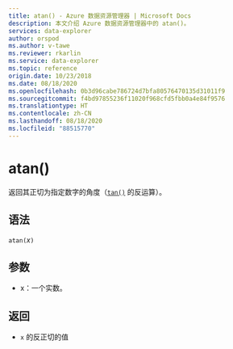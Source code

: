 ```yaml
---
title: atan() - Azure 数据资源管理器 | Microsoft Docs
description: 本文介绍 Azure 数据资源管理器中的 atan()。
services: data-explorer
author: orspod
ms.author: v-tawe
ms.reviewer: rkarlin
ms.service: data-explorer
ms.topic: reference
origin.date: 10/23/2018
ms.date: 08/18/2020
ms.openlocfilehash: 0b3d96cabe786724d7bfa80576470135d31011f9
ms.sourcegitcommit: f4bd97855236f11020f968cfd5fbb0a4e84f9576
ms.translationtype: HT
ms.contentlocale: zh-CN
ms.lasthandoff: 08/18/2020
ms.locfileid: "88515770"
---
```

# <a name="atan"></a>atan()

返回其正切为指定数字的角度（[`tan()`](tanfunction.md) 的反运算）。

## <a name="syntax"></a>语法

`atan(`*x*`)`

## <a name="arguments"></a>参数

* x：一个实数。

## <a name="returns"></a>返回

* `x` 的反正切的值